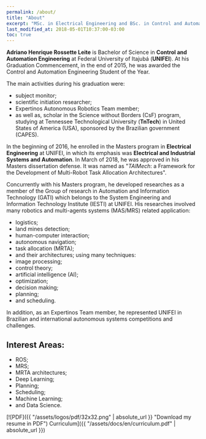```yaml
---
permalink: /about/
title: "About"
excerpt: "MSc. in Electrical Engineering and BSc. in Control and Automation Engineering, nowadays Adriano is focused to become a Data Scientist."
last_modified_at: 2018-05-01T10:37:00-03:00
toc: true
---
```


**Adriano Henrique Rossette Leite** is Bachelor of Science in **Control and Automation Engineering** at Federal University of Itajubá (**UNIFEI**). At his Graduation Commencement, in the end of 2015, he was awarded the Control and Automation Engineering Student of the Year.

The main activities during his graduation were: 
- subject monitor;
- scientific initiation researcher;
- Expertinos Autonomous Robotics Team member;
- as well as, scholar in the Science without Borders (CsF) program, studying at Tennessee Technological University (**TnTech**) in United States of America (USA), sponsored by the Brazilian government (CAPES).

In the beginning of 2016, he enrolled in the Masters program in **Electrical Engineering** at UNIFEI, in which its emphasis was **Electrical and Industrial Systems and Automation**. In March of 2018, he was approved in his Masters dissertation defense. It was named as "*TAlMech*: a Framework for the Development of Multi-Robot Task Allocation Architectures".

Concurrently with his Masters program, he developed researches as a member of the Group of research in Automation and Information Technology (GATI) which belongs to the System Engineering and Information Technology Institute (IESTI) at UNIFEI. His researches involved many robotics and multi-agents systems (MAS/MRS) related application:
- logistics;
- land mines detection;
- human-computer interaction;
- autonomous navigation;
- task allocation (MRTA);
- and their architectures; 
using many techniques: 
- image processing;
- control theory;
- artificial intelligence (AI);
- optimization;
- decision making;
- planning;
- and scheduling. 

In addition, as an Expertinos Team member, he represented UNIFEI in Brazilian and international autonomous systems competitions and challenges.

## Interest Areas: 

- ROS;
- MRS;
- MRTA architectures;
- Deep Learning;
- Planning;
- Scheduling;
- Machine Learning;
- and Data Science.


[![PDF]({{ "/assets/logos/pdf/32x32.png" | absolute_url }} "Download my resume in PDF") Curriculum]({{ "/assets/docs/en/curriculum.pdf" | absolute_url }})
